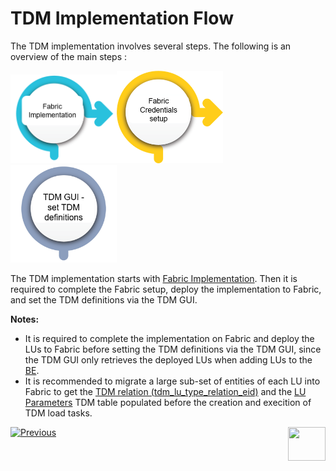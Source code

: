 # TDM Implementation Flow

The TDM implementation involves several steps. The following is an overview of the main steps :

[<img src="images/tdm_implementation_flow_step1.png" alt="drawing" width="170pxl"/>](03_tdm_fabric_implementation_flow.md)[<img src="images/tdm_implementation_flow_step2.png" alt="drawing" width="170pxl"/>](/articles/TDM/tdm_user_setup/01_tdm_fabric_credentials_setup.md)[<img src="images/tdm_implementation_flow_step4.png" alt="drawing" width="170pxl"/>](/articles/TDM/tdm_gui/01_tdm_gui_admin_activities.md)



The TDM implementation starts with [Fabric Implementation](03_tdm_fabric_implementation_flow.md). Then it is required to complete the Fabric setup, deploy the implementation to Fabric, and set the TDM definitions via the TDM GUI.

**Notes:** 

- It is required to complete the implementation on Fabric and deploy the LUs to Fabric before setting the TDM definitions via the TDM GUI, since the TDM GUI only retrieves the deployed LUs when adding LUs to the [BE](/articles/TDM/tdm_overview/03_business_entity_overview.md).
- It is recommended to migrate a large sub-set of entities of each LU into Fabric to get the [TDM relation (tdm_lu_type_relation_eid)](/articles/TDM/tdm_architecture/02_tdm_database.md#tdm_lu_type_relation_eid)  and the [LU Parameters](/articles/TDM/tdm_architecture/02_tdm_database.md#lu_name_params) TDM table populated before the creation and execition of TDM load tasks. 

[![Previous](/articles/images/Previous.png)](01_tdm_set_instance_per_env_and_version.md)[<img align="right" width="60" height="54" src="/articles/images/Next.png">](03_tdm_fabric_implementation_flow.md)
